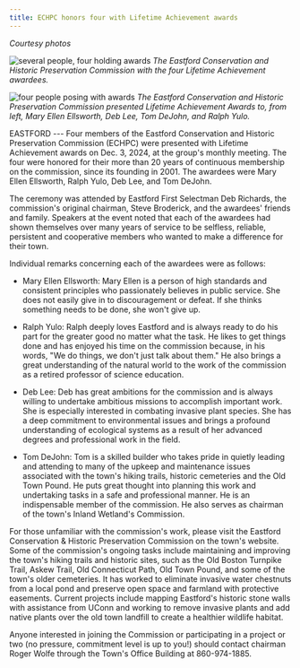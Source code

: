 ```yaml
---
title: ECHPC honors four with Lifetime Achievement awards
---
```

*Courtesy photos*

![several people, four holding awards](/assets/images/33-4-echpc-1.jpg)
*The Eastford Conservation and Historic Preservation Commission with the
four Lifetime Achievement awardees.*

![four people posing with awards](/assets/images/33-4-echpc-2.jpg)
*The Eastford Conservation and Historic Preservation Commission presented
Lifetime Achievement Awards to, from left, Mary Ellen Ellsworth, Deb
Lee, Tom DeJohn, and Ralph Yulo.*

EASTFORD --- Four members of the Eastford Conservation and Historic
Preservation Commission (ECHPC) were presented with Lifetime Achievement
awards on Dec. 3, 2024, at the group's monthly meeting. The four were
honored for their more than 20 years of continuous membership on the
commission, since its founding in 2001. The awardees were Mary Ellen
Ellsworth, Ralph Yulo, Deb Lee, and Tom DeJohn.

The ceremony was attended by Eastford First Selectman Deb Richards, the
commission's original chairman, Steve Broderick, and the awardees'
friends and family. Speakers at the event noted that each of the
awardees had shown themselves over many years of service to be selfless,
reliable, persistent and cooperative members who wanted to make a
difference for their town.

Individual remarks concerning each of the awardees were as follows:

- Mary Ellen Ellsworth: Mary Ellen is a person of high standards and
consistent principles who passionately believes in public service. She
does not easily give in to discouragement or defeat. If she thinks
something needs to be done, she won't give up.

- Ralph Yulo: Ralph deeply loves Eastford and is always ready to do his
part for the greater good no matter what the task. He likes to get
things done and has enjoyed his time on the commission because, in his
words, "We do things, we don't just talk about them." He also brings a
great understanding of the natural world to the work of the commission
as a retired professor of science education.

- Deb Lee: Deb has great ambitions for the commission and is always
willing to undertake ambitious missions to accomplish important work.
She is especially interested in combating invasive plant species. She
has a deep commitment to environmental issues and brings a profound
understanding of ecological systems as a result of her advanced degrees
and professional work in the field.

- Tom DeJohn: Tom is a skilled builder who takes pride in quietly
leading and attending to many of the upkeep and maintenance issues
associated with the town's hiking trails, historic cemeteries and the
Old Town Pound. He puts great thought into planning this work and
undertaking tasks in a safe and professional manner. He is an
indispensable member of the commission. He also serves as chairman of
the town's Inland Wetland's Commission.

For those unfamiliar with the commission's work, please visit the
Eastford Conservation & Historic Preservation Commission on the town's
website. Some of the commission's ongoing tasks include maintaining and
improving the town's hiking trails and historic sites, such as the Old
Boston Turnpike Trail, Askew Trail, Old Connecticut Path, Old Town
Pound, and some of the town's older cemeteries. It has worked to
eliminate invasive water chestnuts from a local pond and preserve open
space and farmland with protective easements. Current projects include
mapping Eastford's historic stone walls with assistance from UConn and
working to remove invasive plants and add native plants over the old
town landfill to create a healthier wildlife habitat.

Anyone interested in joining the Commission or participating in a
project or two (no pressure, commitment level is up to you!) should
contact chairman Roger Wolfe through the Town's Office Building at
860-974-1885.
